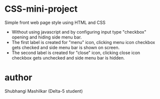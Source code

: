 # CSS-mini-project
Simple front web page style using HTML and CSS
- Without using javascript and by configuring input type "checkbox" opening and hiding side menu bar.
- The first label is created for "menu" icon, clicking menu icon checkbox gets checked and side menu bar is shown on screen.
- The second label is created for "close" icon, clicking close icon checkbox gets unchecked and side menu bar is hidden.

# author
Shubhangi Mashilkar (Delta-5 student)
